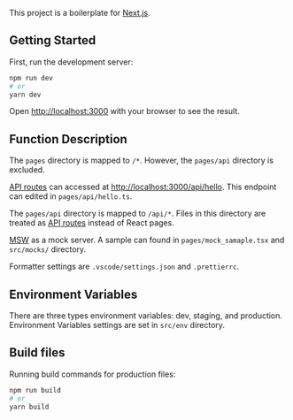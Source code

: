 This project is a boilerplate for [Next.js](https://nextjs.org/).

## Getting Started

First, run the development server:

```bash
npm run dev
# or
yarn dev
```

Open [http://localhost:3000](http://localhost:3000) with your browser to see the result.

## Function Description

The `pages` directory is mapped to `/*`. However, the `pages/api` directory is excluded.

[API routes](https://nextjs.org/docs/api-routes/introduction) can accessed at [http://localhost:3000/api/hello](http://localhost:3000/api/hello). This endpoint can edited in `pages/api/hello.ts`.

The `pages/api` directory is mapped to `/api/*`. Files in this directory are treated as [API routes](https://nextjs.org/docs/api-routes/introduction) instead of React pages.

[MSW](https://mswjs.io/) as a mock server.
A sample can found in `pages/mock_samaple.tsx` and `src/mocks/` directory.

Formatter settings are `.vscode/settings.json` and `.prettierrc`.

## Environment Variables

There are three types environment variables: dev, staging, and production.
Environment Variables settings are set in `src/env` directory.

## Build files

Running build commands for production files:

```bash
npm run build
# or
yarn build
```
